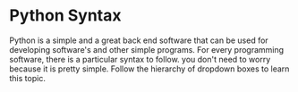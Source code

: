 # Python Syntax

Python is a simple and a great back end software that can be used for developing software's and other simple programs. For every programming software, there is a particular syntax to follow. you don't need to worry because it is pretty simple. Follow the hierarchy of dropdown boxes to learn this topic.



